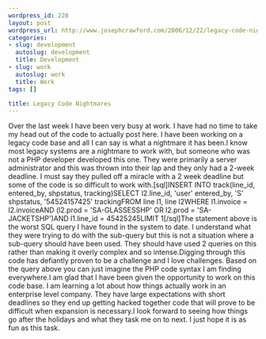 ```yaml
--- 
wordpress_id: 228
layout: post
wordpress_url: http://www.josephcrawford.com/2006/12/22/legacy-code-nightmares/
categories: 
- slug: development
  autoslug: development
  title: Development
- slug: work
  autoslug: work
  title: Work
tags: []

title: Legacy Code Nightmares
---
```

Over the last week I have been very busy at work.  I have had no time to take my head out of the code to actually post here.  I have been working on a legacy code base and all I can say is what a nightmare it has been.I know most legacy systems are a nightmare to work with, but someone who was not a PHP developer developed this one.  They were primarily a server administrator and this was thrown into their lap and they only had a 2-week deadline.  I must say they pulled off a miracle with a 2 week deadline but some of the code is so difficult to work with.<!--more-->[sql]INSERT INTO track(line_id, entered_by, shpstatus, tracking)SELECT l2.line_id, 'user' entered_by, 'S' shpstatus, '54524157425' trackingFROM line l1, line l2WHERE l1.invoice = l2.invoiceAND (l2.prod = 'SA-GLASSESSHP' OR l2.prod = 'SA-JACKETSHP')AND l1.line_id = 45425245LIMIT 1[/sql]The statement above is the worst SQL query I have found in the system to date.  I understand what they were trying to do with the sub-query but this is not a situation where a sub-query should have been used.  They should have used 2 queries on this rather than making it overly complex and so intense.Digging through this code has defiantly proven to be a challenge and I love challenges.  Based on the query above you can just imagine the PHP code syntax I am finding everywhere.I am glad that I have been given the opportunity to work on this code base.  I am learning a lot about how things actually work in an enterprise level company.  They have large expectations with short deadlines so they end up getting hacked together code that will prove to be difficult when expansion is necessary.I look forward to seeing how things go after the holidays and what they task me on to next.  I just hope it is as fun as this task.
